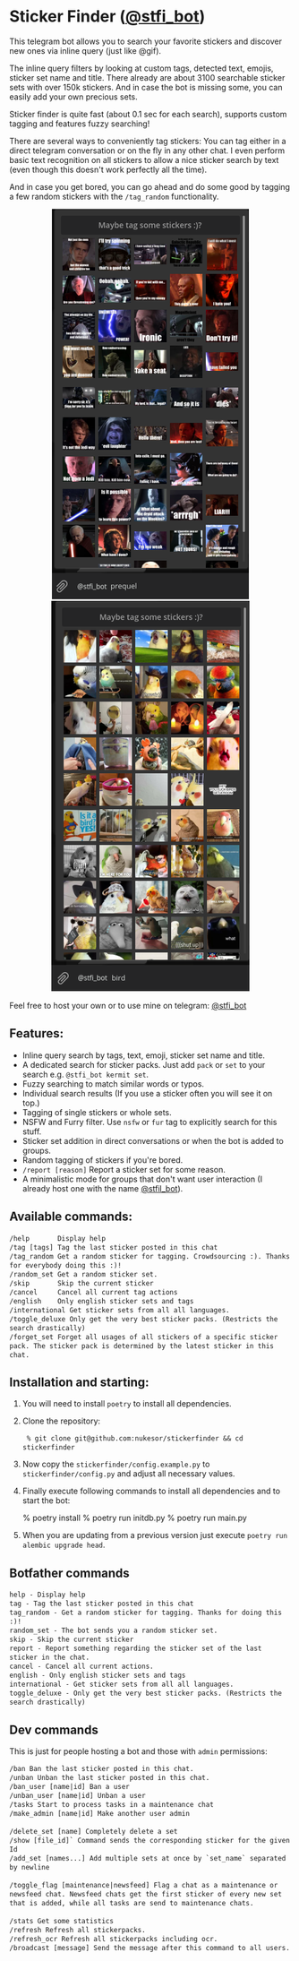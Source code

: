 # Sticker Finder ([@stfi_bot](https://t.me/stfi_bot))

This telegram bot allows you to search your favorite stickers and discover new ones via inline query (just like @gif).

The inline query filters by looking at custom tags, detected text, emojis, sticker set name and title.
There already are about 3100 searchable sticker sets with over 150k stickers. And in case the bot is missing some, you can easily add your own precious sets.

Sticker finder is quite fast (about 0.1 sec for each search), supports custom tagging and features fuzzy searching!

There are several ways to conveniently tag stickers: You can tag either in a direct telegram conversation or on the fly in any other chat.
I even perform basic text recognition on all stickers to allow a nice sticker search by text (even though this doesn't work perfectly all the time).

And in case you get bored, you can go ahead and do some good by tagging a few random stickers with the `/tag_random` functionality.

<p align="center">
    <img src="https://raw.githubusercontent.com/Nukesor/images/master/sticker_finder1.png">
    <img src="https://raw.githubusercontent.com/Nukesor/images/master/sticker_finder2.png">
</p>

Feel free to host your own or to use mine on telegram: [@stfi_bot](https://t.me/stfi_bot)

## Features:

- Inline query search by tags, text, emoji, sticker set name and title.
- A dedicated search for sticker packs. Just add `pack` or `set` to your search e.g. `@stfi_bot kermit set`.
- Fuzzy searching to match similar words or typos.
- Individual search results (If you use a sticker often you will see it on top.)
- Tagging of single stickers or whole sets.
- NSFW and Furry filter. Use `nsfw` or `fur` tag to explicitly search for this stuff.
- Sticker set addition in direct conversations or when the bot is added to groups.
- Random tagging of stickers if you're bored.
- `/report [reason]` Report a sticker set for some reason.
- A minimalistic mode for groups that don't want user interaction (I already host one with the name [@stfil_bot](https://t.me/stfil_bot)).


## Available commands:

    /help       Display help
    /tag [tags] Tag the last sticker posted in this chat
    /tag_random Get a random sticker for tagging. Crowdsourcing :). Thanks for everybody doing this :)!
    /random_set Get a random sticker set.
    /skip       Skip the current sticker
    /cancel     Cancel all current tag actions
    /english    Only english sticker sets and tags
    /international Get sticker sets from all all languages.
    /toggle_deluxe Only get the very best sticker packs. (Restricts the search drastically)
    /forget_set Forget all usages of all stickers of a specific sticker pack. The sticker pack is determined by the latest sticker in this chat.


## Installation and starting:

1. You will need to install `poetry` to install all dependencies.
2. Clone the repository: 

        % git clone git@github.com:nukesor/stickerfinder && cd stickerfinder

3. Now copy the `stickerfinder/config.example.py` to `stickerfinder/config.py` and adjust all necessary values.
4. Finally execute following commands to install all dependencies and to start the bot:

    % poetry install
    % poetry run initdb.py
    % poetry run main.py

5. When you are updating from a previous version just execute `poetry run alembic upgrade head`.


## Botfather commands

    help - Display help
    tag - Tag the last sticker posted in this chat
    tag_random - Get a random sticker for tagging. Thanks for doing this :)!
    random_set - The bot sends you a random sticker set.
    skip - Skip the current sticker
    report - Report something regarding the sticker set of the last sticker in the chat.
    cancel - Cancel all current actions.
    english - Only english sticker sets and tags
    international - Get sticker sets from all all languages.
    toggle_deluxe - Only get the very best sticker packs. (Restricts the search drastically)


## Dev commands
This is just for people hosting a bot and those with `admin` permissions:

    /ban Ban the last sticker posted in this chat.
    /unban Unban the last sticker posted in this chat.
    /ban_user [name|id] Ban a user
    /unban_user [name|id] Unban a user
    /tasks Start to process tasks in a maintenance chat
    /make_admin [name|id] Make another user admin

    /delete_set [name] Completely delete a set
    /show [file_id]` Command sends the corresponding sticker for the given Id
    /add_set [names...] Add multiple sets at once by `set_name` separated by newline

    /toggle_flag [maintenance|newsfeed] Flag a chat as a maintenance or newsfeed chat. Newsfeed chats get the first sticker of every new set that is added, while all tasks are send to maintenance chats.

    /stats Get some statistics
    /refresh Refresh all stickerpacks.
    /refresh_ocr Refresh all stickerpacks including ocr.
    /broadcast [message] Send the message after this command to all users.
